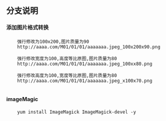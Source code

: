 ## 分支说明

#### 添加图片格式转换

```
    强行修改为100x200,图片质量为90
    http://aaaa.com/M01/01/01/aaaaaaa.jpeg_100x200x90.png
    
    强行修改宽度为100,高度等比原图,图片质量为80
    http://aaaa.com/M01/01/01/aaaaaaa.jpeg_100xx80.png
    
    强行修改高度为100,宽度等比原图,图片质量为80
    http://aaaa.com/M01/01/01/aaaaaaa.jpeg_x100x70.png
    
```


#### imageMagic
```
    yum install ImageMagick ImageMagick-devel -y
```









